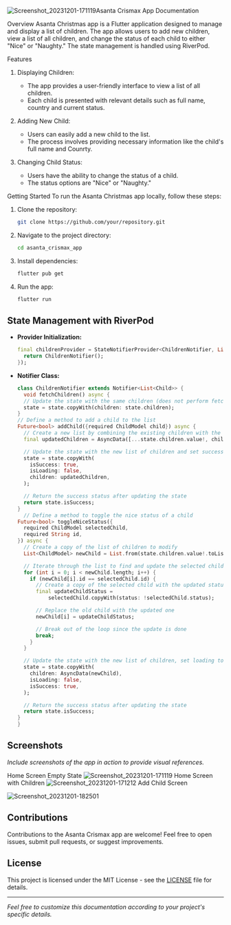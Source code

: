 ![Screenshot_20231201-171119](https://github.com/catercode/santa_Christmas_app/assets/47371898/68d7168a-b67c-4e43-9d66-f83cb4ac9975)Asanta Crismax App Documentation

Overview
Asanta Christmas app is a Flutter application designed to manage and display a list of children. The app allows users to add new children, view a list of all children, and change the status of each child to either "Nice" or "Naughty." The state management is handled using RiverPod.

Features

1. Displaying Children:
   - The app provides a user-friendly interface to view a list of all children.
   - Each child is presented with relevant details such as full name, country and current status.

2. Adding New Child:
   - Users can easily add a new child to the list.
   - The process involves providing necessary information like the child's full name and Counrty.

3. Changing Child Status:
   - Users have the ability to change the status of a child.
   - The status options are "Nice" or "Naughty."

Getting Started
To run the Asanta Christmas app locally, follow these steps:

1. Clone the repository:
   ```bash
   git clone https://github.com/your/repository.git
   ```

2. Navigate to the project directory:
   ```bash
   cd asanta_crismax_app
   ```

3. Install dependencies:
   ```bash
   flutter pub get
   ```

4. Run the app:
   ```bash
   flutter run
   ```

## State Management with RiverPod

- **Provider Initialization:**
  ```dart
  final childrenProvider = StateNotifierProvider<ChildrenNotifier, List<Child>>((ref) {
    return ChildrenNotifier();
  });
  ```

- **Notifier Class:**
  ```dart
  class ChildrenNotifier extends Notifier<List<Child>> {
    void fetchChildren() async {
    // Update the state with the same children (does not perform fetching)
    state = state.copyWith(children: state.children);
  }
  // Define a method to add a child to the list
  Future<bool> addChild({required ChildModel child}) async {
    // Create a new list by combining the existing children with the new child
    final updatedChildren = AsyncData([...state.children.value!, child]);

    // Update the state with the new list of children and set success and loading flags
    state = state.copyWith(
      isSuccess: true,
      isLoading: false,
      children: updatedChildren,
    );

    // Return the success status after updating the state
    return state.isSuccess;
  }
    // Define a method to toggle the nice status of a child
  Future<bool> toggleNiceStatus({
    required ChildModel selectedChild,
    required String id,
  }) async {
    // Create a copy of the list of children to modify
    List<ChildModel> newChild = List.from(state.children.value!.toList());

    // Iterate through the list to find and update the selected child's status
    for (int i = 0; i < newChild.length; i++) {
      if (newChild[i].id == selectedChild.id) {
        // Create a copy of the selected child with the updated status
        final updateChildStatus =
            selectedChild.copyWith(status: !selectedChild.status);

        // Replace the old child with the updated one
        newChild[i] = updateChildStatus;

        // Break out of the loop since the update is done
        break;
      }
    }

    // Update the state with the new list of children, set loading to false, and set success to true
    state = state.copyWith(
      children: AsyncData(newChild),
      isLoading: false,
      isSuccess: true,
    );

    // Return the success status after updating the state
    return state.isSuccess;
  }
  }
  ```

## Screenshots

*Include screenshots of the app in action to provide visual references.*

Home Screen Empty State
![Screenshot_20231201-171119](https://github.com/catercode/santa_Christmas_app/assets/47371898/c8e9c7dd-e592-4280-824d-77cf93282a44)
Home Screen with Children
![Screenshot_20231201-171212](https://github.com/catercode/santa_Christmas_app/assets/47371898/68d7168a-b67c-4e43-9d66-f83cb4ac9975)
Add Child Screen 

![Screenshot_20231201-182501](https://github.com/catercode/santa_Christmas_app/assets/47371898/432b4b2e-8bb3-4aac-a3f6-ddd7f7da32e4)

## Contributions

Contributions to the Asanta Crismax app are welcome! Feel free to open issues, submit pull requests, or suggest improvements.

## License

This project is licensed under the MIT License - see the [LICENSE](LICENSE) file for details.

---

*Feel free to customize this documentation according to your project's specific details.*
